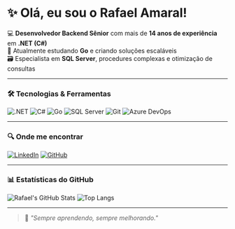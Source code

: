 # ✨ Olá, eu sou o Rafael Amaral!

💻 **Desenvolvedor Backend Sênior** com mais de **14 anos de experiência** em **.NET (C#)**  
🚀 Atualmente estudando **Go** e criando soluções escaláveis  
🗃️ Especialista em **SQL Server**, procedures complexas e otimização de consultas  

---

### 🛠 Tecnologias & Ferramentas

![.NET](https://img.shields.io/badge/-.NET-512BD4?logo=dotnet&logoColor=white&style=flat)
![C#](https://img.shields.io/badge/-C%23-239120?logo=c-sharp&logoColor=white&style=flat)
![Go](https://img.shields.io/badge/-Go-00ADD8?logo=go&logoColor=white&style=flat)
![SQL Server](https://img.shields.io/badge/-SQL%20Server-CC2927?logo=microsoftsqlserver&logoColor=white&style=flat)
![Git](https://img.shields.io/badge/-Git-F05032?logo=git&logoColor=white&style=flat)
![Azure DevOps](https://img.shields.io/badge/-Azure%20DevOps-0078D7?logo=azuredevops&logoColor=white&style=flat)

---

### 🔍 Onde me encontrar

[![LinkedIn](https://img.shields.io/badge/-LinkedIn-0A66C2?logo=linkedin&logoColor=white&style=flat)](https://www.linkedin.com/in/rafael-bastos-amaral/)
[![GitHub](https://img.shields.io/badge/-GitHub-181717?logo=github&logoColor=white&style=flat)](https://github.com/)

---

### 📊 Estatísticas do GitHub

![Rafael's GitHub Stats](https://github-readme-stats.vercel.app/api?username=rafaamaral&show_icons=true&theme=radical)
![Top Langs](https://github-readme-stats.vercel.app/api/top-langs/?username=rafaamaral&layout=compact&theme=radical)

---

> 🌟 *"Sempre aprendendo, sempre melhorando."*
